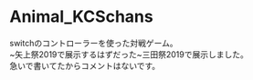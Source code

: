 # Animal_KCSchans

switchのコントローラーを使った対戦ゲーム。  
~矢上祭2019で展示するはずだった~三田祭2019で展示しました。<br>
急いで書いてたからコメントはないです。
